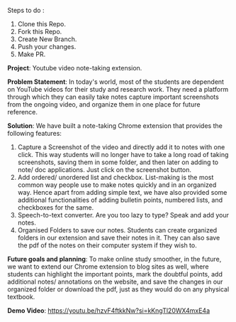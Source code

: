 
Steps to do :
1. Clone this Repo.
2. Fork this Repo.
3. Create New Branch.
4. Push your changes.
5. Make PR.

**Project**: Youtube video note-taking extension.

**Problem Statement**: In today's world, most of the students are dependent on YouTube videos for their study and research work. They need a platform through which they can easily take notes capture important screenshots from the ongoing video, and organize them in one place for future reference.

**Solution**: We have built a note-taking Chrome extension that provides the following features:
 1. Capture a Screenshot of the video and directly add it to notes with one click. This way students will no longer have to take a long road of taking screenshots, saving them in some folder, and then later on adding to note/ doc applications. Just click on the screenshot button.
 2. Add ordered/ unordered list and checkbox. List-making is the most common way people use to  make notes quickly and in an organized way. Hence apart from adding simple text, we have also provided some additional functionalities of adding bulletin points, numbered lists, and checkboxes for the same.
 3. Speech-to-text converter. Are you too lazy to type? Speak and add your notes.
 4. Organised Folders to save our notes. Students can create organized folders in our extension and save their notes in it. They can also save the pdf of the notes on their computer system if they wish to.

**Future goals and planning**: To make online study smoother, in the future, we want to extend our Chrome extension to blog sites as well, where students can highlight the important points, mark the doubtful points, add additional notes/ annotations on the website, and save the changes in our organized folder or download the pdf, just as they would do on any physical textbook. 

**Demo Video**: https://youtu.be/hzvF4ftkkNw?si=kKngTl20WX4mxE4a
